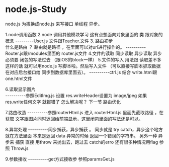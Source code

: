# node.js-Study

node.js   为撒换成node.js 来写接口   单线程 异步。

1.node调用函数
2.node 调用其他模块学习   这有点想面向对象里面的  类 跟对象的概念
---------User.js 文件跟Teacher.文件
3. 路由初步     
	什么是路由 ？
路由就是路径  ，在里面可以对url进行操作的。
----------Router.js跟/modules里面的 router.js文件 
4.文件的读取   同步读取 异步读取  异步必须要  闭包的写法过去 （跟iOS的block一样）
5.文件的写入  用法跟 读取差不多  这样的话 就可以用node.js 写脚本啦。然后写入文件  （可以直接写脚本抓取数据  在对应后台接口给 同步到数据库里面去）。
----------ctrl.js 结合 write.html跟one.html文件 

6.读取显示图片  
----------参照EditImg.js  设置 res.writeHeader设置为 image/jpeg 如果 res.write任何文字 就报错了 怎么解决呢？ 下一节  路由优化

7.路由改造
----------参照routerHtml.js  进入 routerHtml.js 里面先截取路径 ，在获取 文字跟图片同时返回给前端显示，这里闭包里面的写法还是可以。

8.异常处理
----------同步捕获，异步捕获 。  同步就是 try catch，异步这个地方 就在方法里面 本来是返回 data 异常的时候 返回一个错误的字符串。 另外一种 异步来 捕获 直接 用throw  来抛出去，跑过去 catch的erro 还有很多种情况用flag  参照 Throw.js

9.参数接收
----------get方式接收参  参照paramsGet.js
